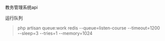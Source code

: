 教务管理系统api

运行队列
> php artisan queue:work redis --queue=listen-course --timeout=1200 --sleep=3 --tries=1 --memory=1024
